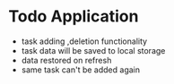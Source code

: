 # Todo Application
- task adding ,deletion functionality
- task data will be saved to local storage
- data restored on refresh
- same task can't be added again

